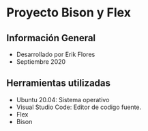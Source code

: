# Proyecto Bison y Flex

## Información General
* Desarrollado por Erik Flores
* Septiembre 2020

## Herramientas utilizadas
* Ubuntu 20.04: Sistema operativo
* Visual Studio Code: Editor de codigo fuente.
* Flex
* Bison

